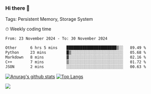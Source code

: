 ### Hi there 👋

Tags: Persistent Memory, Storage System

<!--

[![Anurag's github stats](https://github-readme-stats.vercel.app/api?username=wwyf)](https://github.com/anuraghazra/github-readme-stats)

[![Anurag's github stats](https://github-readme-stats.vercel.app/api?username=wwyf&count_private=true)](https://github.com/anuraghazra/github-readme-stats)


[![Top Langs](https://github-readme-stats.vercel.app/api/top-langs/?username=wwyf&count_private=true&&hide=jupyter%20notebook,html)](https://github.com/anuraghazra/github-readme-stats)



-->


⏱ Weekly coding time

<!--START_SECTION:waka-->

```txt
From: 23 November 2024 - To: 30 November 2024

Other      6 hrs 5 mins    ██████████████████████▒░░   89.49 %
Python     23 mins         █▒░░░░░░░░░░░░░░░░░░░░░░░   05.68 %
Markdown   8 mins          ▓░░░░░░░░░░░░░░░░░░░░░░░░   02.16 %
C++        7 mins          ▒░░░░░░░░░░░░░░░░░░░░░░░░   01.72 %
JSON       2 mins          ░░░░░░░░░░░░░░░░░░░░░░░░░   00.63 %
```

<!--END_SECTION:waka-->



[![Anurag's github stats](https://github-readme-stats.vercel.app/api?username=wwyf&count_private=true&show_icons=true&hide_border=true)](https://github.com/anuraghazra/github-readme-stats) [![Top Langs](https://github-readme-stats.vercel.app/api/top-langs/?username=wwyf&count_private=true&hide=jupyter%20notebook,html,OpenEdge%20ABL&langs_count=10&layout=compact&hide_border=true)](https://github.com/anuraghazra/github-readme-stats)

<!--

[![willianrod's wakatime stats](https://github-readme-stats.vercel.app/api/wakatime?username=wwyf)](https://github.com/anuraghazra/github-readme-stats)


-->

![](https://hit.yhype.me/github/profile?user_id=23121291)
